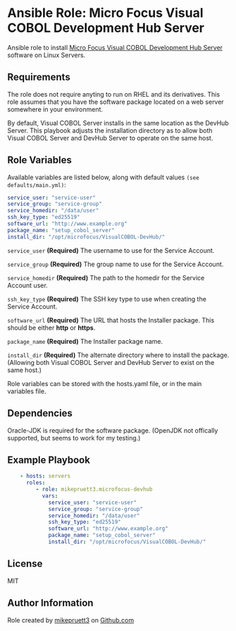 Ansible Role: Micro Focus Visual COBOL Development Hub Server
=========

Ansible role to install [Micro Focus Visual COBOL Development Hub Server](http://www.goodworks.it/pub/visual-cobol-development-hub.pdfw) software on Linux Servers.

Requirements
------------

The role does not require anyting to run on RHEL and its derivatives. This role assumes that you have the software package located on a web server somewhere in your environment.

By default, Visual COBOL Server installs in the same location as the DevHub Server. This playbook adjusts the installation directory as to allow both Visual COBOL Server and DevHub Server to operate on the same host.

Role Variables
--------------

Available variables are listed below, along with default values ```(see defaults/main.yml)```:

``` yaml
service_user: "service-user"
service_group: "service-group"
service_homedir: "/data/user"
ssh_key_type: "ed25519"
software_url: "http://www.example.org"
package_name: "setup_cobol_server"
install_dir: "/opt/microfocus/VisualCOBOL-DevHub/"
```

```service_user``` **(Required)** The username to use for the Service Account.

```service_group``` **(Required)** The group name to use for the Service Account.

```service_homedir``` **(Required)** The path to the homedir for the Service Account user.

```ssh_key_type``` **(Required)** The SSH key type to use when creating the Service Account.

```software_url``` **(Required)** The URL that hosts the Installer package. This should be either **http** or **https**.

```package_name``` **(Required)** The Installer package name.

```install_dir``` **(Required)** The alternate directory where to install the package. (Allowing both Visual COBOL Server and DevHub Server to exist on the same host.)

Role variables can be stored with the hosts.yaml file, or in the main variables file.

Dependencies
------------

Oracle-JDK is required for the software package. (OpenJDK not offically supported, but seems to work for my testing.)

Example Playbook
----------------

``` yaml
    - hosts: servers
      roles:
         - role: mikepruett3.microfocus-devhub
           vars:
             service_user: "service-user"
             service_group: "service-group"
             service_homedir: "/data/user"
             ssh_key_type: "ed25519"
             software_url: "http://www.example.org"
             package_name: "setup_cobol_server"
             install_dir: "/opt/microfocus/VisualCOBOL-DevHub/"
```

License
-------

MIT

Author Information
------------------

Role created by [mikepruett3](https://github.com/mikepruett3) on [Github.com](https://github.com/mikepruett3/ansible-role-microfocus-devhub)

